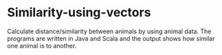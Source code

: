 # Similarity-using-vectors

Calculate distance/similarity between animals by using animal data. The programs are written in Java and Scala and the output shows how similar one animal is to another.
